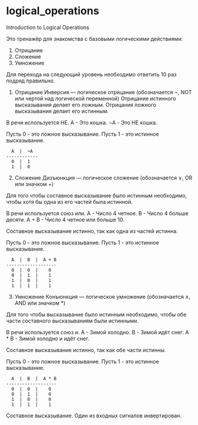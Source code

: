 # logical_operations
Introduction to Logical Operations

Это тренажёр для знакомства с базовыми логическими действиями:

1. Отрицание
2. Сложение
3. Умножение

Для перехода на следующий уровень необходимо ответить 10 раз подряд правильно.


1. Отрицание
Инверсия — логическое отрицание (обозначается ¬, NOT или чертой над логической переменной)
Отрицание истинного высказывания делает его ложным.
Отрицания ложного высказывания делает его истинным.

В речи используется НЕ.
А - Это кошка.
¬A - Это НЕ кошка.

Пусть 0 - это ложное высказывание.
Пусть 1 - это истинное высказывание.

      A  |  ¬A
    ------------
      0  |  1
      1  |  0


2. Сложение
Дизъюнкция — логическое сложение (обозначается ∨, OR или значком +)

Для того чтобы составное высказывание было истинным необходимо, чтобы хотя бы одна из его частей была истинной.

В речи используется союз или.
А - Число 4 четное.
В - Число 4 больше десяти.
А + В - Число 4 четное или больше 10.

Составное высказывание истинно, так как одна из частей истинна.

Пусть 0 - это ложное высказывание.
Пусть 1 - это истинное высказывание.

      A  |  B  |  A + B
    -------------------
      0  |  0  |    0
      0  |  1  |    1
      1  |  0  |    1
      1  |  1  |    1


3. Умножение
Конъюнкция — логическое умножение (обозначается ∧, AND или значком *)

Для того чтобы высказывание было истинным необходимо, чтобы обе части составного высказываниям были истинными.

В речи используется союз и.
А - Зимой холодно.
В - Зимой идёт снег.
А * В - Зимой холодно и идёт снег.

Составное высказывание истинно, так как обе части истинны.

Пусть 0 - это ложное высказывание.
Пусть 1 - это истинное высказывание.

      A  |  B  |  A * B
    -------------------
      0  |  0  |    0
      0  |  1  |    0
      1  |  0  |    0
      1  |  1  |    1


Составное высказывание.
Один из входных сигналов инвертирован.